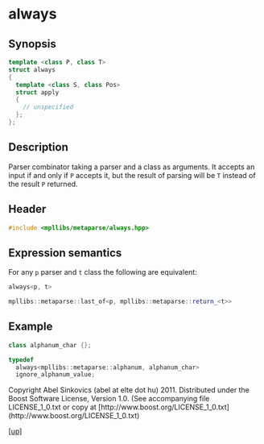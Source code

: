# always

## Synopsis

```cpp
template <class P, class T>
struct always
{
  template <class S, class Pos>
  struct apply
  {
    // unspecified
  };
};
```

## Description

Parser combinator taking a parser and a class as arguments. It accepts an input
if and only if `P` accepts it, but the result of parsing will be `T` instead of
the result `P` returned.

## Header

```cpp
#include <mpllibs/metaparse/always.hpp>
```

## Expression semantics

For any `p` parser and `t` class the following are equivalent:

```cpp
always<p, t>

mpllibs::metaparse::last_of<p, mpllibs::metaparse::return_<t>>
```

## Example

```cpp
class alphanum_char {};

typedef
  always<mpllibs::metaparse::alphanum, alphanum_char>
  ignore_alphanum_value;
```

<p class="copyright">
Copyright Abel Sinkovics (abel at elte dot hu) 2011.
Distributed under the Boost Software License, Version 1.0.
(See accompanying file LICENSE_1_0.txt or copy at
[http://www.boost.org/LICENSE_1_0.txt](http://www.boost.org/LICENSE_1_0.txt)
</p>

[[up]](reference.html)



